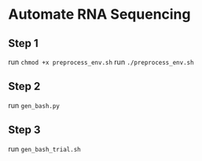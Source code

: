 # Automate RNA Sequencing

## Step 1
run `chmod +x preprocess_env.sh`
run `./preprocess_env.sh`

## Step 2
run `gen_bash.py`

## Step 3
run `gen_bash_trial.sh`
